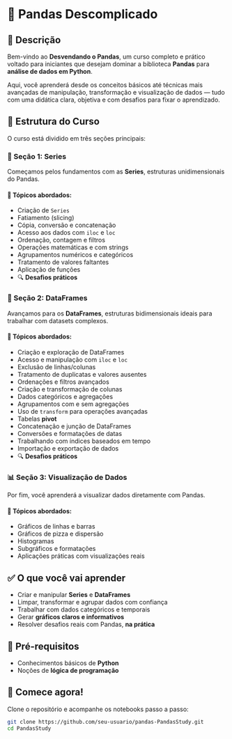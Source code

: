 # 🐼 Pandas Descomplicado

## 📌 Descrição

Bem-vindo ao **Desvendando o Pandas**, um curso completo e prático voltado para iniciantes que desejam dominar a biblioteca **Pandas** para **análise de dados em Python**.

Aqui, você aprenderá desde os conceitos básicos até técnicas mais avançadas de manipulação, transformação e visualização de dados — tudo com uma didática clara, objetiva e com desafios para fixar o aprendizado.


## 🧭 Estrutura do Curso

O curso está dividido em três seções principais:


### 🧩 Seção 1: Series

Começamos pelos fundamentos com as **Series**, estruturas unidimensionais do Pandas.


#### 📖 Tópicos abordados:

- Criação de `Series`
- Fatiamento (slicing)
- Cópia, conversão e concatenação
- Acesso aos dados com `iloc` e `loc`
- Ordenação, contagem e filtros
- Operações matemáticas e com strings
- Agrupamentos numéricos e categóricos
- Tratamento de valores faltantes
- Aplicação de funções
- 🔍 **Desafios práticos**


### 🧩 Seção 2: DataFrames

Avançamos para os **DataFrames**, estruturas bidimensionais ideais para trabalhar com datasets complexos.


#### 📖 Tópicos abordados:

- Criação e exploração de DataFrames
- Acesso e manipulação com `iloc` e `loc`
- Exclusão de linhas/colunas
- Tratamento de duplicatas e valores ausentes
- Ordenações e filtros avançados
- Criação e transformação de colunas
- Dados categóricos e agregações
- Agrupamentos com e sem agregações
- Uso de `transform` para operações avançadas
- Tabelas **pivot**
- Concatenação e junção de DataFrames
- Conversões e formatações de datas
- Trabalhando com índices baseados em tempo
- Importação e exportação de dados
- 🔍 **Desafios práticos**


### 📊 Seção 3: Visualização de Dados

Por fim, você aprenderá a visualizar dados diretamente com Pandas.


#### 📖 Tópicos abordados:

- Gráficos de linhas e barras
- Gráficos de pizza e dispersão
- Histogramas
- Subgráficos e formatações
- Aplicações práticas com visualizações reais


## ✅ O que você vai aprender

- Criar e manipular **Series** e **DataFrames**
- Limpar, transformar e agrupar dados com confiança
- Trabalhar com dados categóricos e temporais
- Gerar **gráficos claros e informativos**
- Resolver desafios reais com Pandas, **na prática**


## 🧠 Pré-requisitos

- Conhecimentos básicos de **Python**
- Noções de **lógica de programação**


## 🚀 Comece agora!

Clone o repositório e acompanhe os notebooks passo a passo:


```bash
git clone https://github.com/seu-usuario/pandas-PandasStudy.git
cd PandasStudy
